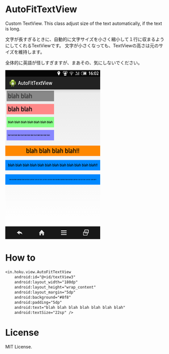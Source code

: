 # AutoFitTextView
Custom TextView.
This class adjust size of the text automatically, if the text is long.

文字が長すぎるときに、自動的に文字サイズを小さく縮小して１行に収まるようにしてくれるTextViewです。
文字が小さくなっても、TextViewの高さは元のサイズを維持します。

全体的に英語が怪しすぎますが、まあその、気にしないでください。

<img alt="image" src="https://raw.githubusercontent.com/hoku/GithubImages/master/AutoFitTextView/scrn.png" width="300px" />

# How to

    <in.hoku.view.AutoFitTextView
        android:id="@+id/textView3"
        android:layout_width="180dp"
        android:layout_height="wrap_content"
        android:layout_margin="5dp"
        android:background="#8f8"
        android:padding="5dp"
        android:text="blah blah blah blah blah blah blah"
        android:textSize="22sp" />

# License
MIT License.
